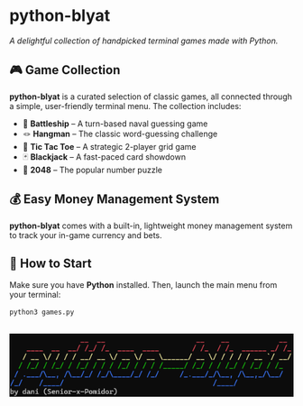 # python-blyat

*A delightful collection of handpicked terminal games made with Python.*

## 🎮 Game Collection

**python-blyat** is a curated selection of classic games, all connected through a simple, user-friendly terminal menu. The collection includes:

- 🚢 **Battleship** – A turn-based naval guessing game  
- 🪢 **Hangman** – The classic word-guessing challenge  
- 🎯 **Tic Tac Toe** – A strategic 2-player grid game
- 🃏 **Blackjack** – A fast-paced card showdown
- 🔢 **2048** – The popular number puzzle

## 💰 Easy Money Management System

**python-blyat** comes with a built-in, lightweight money management system to track your in-game currency and bets.

## 🚀 How to Start

Make sure you have **Python** installed. Then, launch the main menu from your terminal:


```bash
python3 games.py
```
##

![python-blyat](images/python-blyat.png)